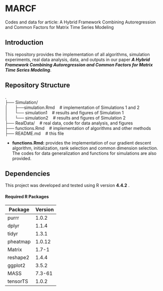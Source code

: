 # MARCF
Codes and data for article: A Hybrid Framework Combining Autoregression and Common Factors for Matrix Time Series Modeling


## Introduction

This repository provides the implementation of all algorithms, simulation experiments, real data analysis, data, and outputs in our paper ***A Hybrid Framework Combining Autoregression and Common Factors for Matrix Time Series Modeling***. 



## Repository Structure

.<br>
├── Simulation/<br>
│&nbsp;&nbsp;&nbsp;&nbsp;&nbsp;&nbsp;├──simulation.Rmd&nbsp;&nbsp;&nbsp;&nbsp;# implementation of  Simulations 1 and 2<br>
│&nbsp;&nbsp;&nbsp;&nbsp;&nbsp;&nbsp;└── simulation1&nbsp;&nbsp;&nbsp;&nbsp;# results and figures of Simulation 1<br>
│&nbsp;&nbsp;&nbsp;&nbsp;&nbsp;&nbsp;└── simulation2&nbsp;&nbsp;&nbsp;&nbsp;# results and figures of Simulation 2<br>
├── RealData/&nbsp;&nbsp;&nbsp;&nbsp;# real data, code for data analysis, and figures<br>
├── functions.Rmd&nbsp;&nbsp;&nbsp;&nbsp;# implementation of algorithms and other methods<br>
├── README.md&nbsp;&nbsp;&nbsp;&nbsp;# this file



- **functions.Rmd:** provides the implementation of our gradient descent algorithm, initialization, rank selection and common dimension selection. The codes for data generalization and functions for simulations are also provided.



## Dependencies

This project was developed and tested using R version **4.4.2** .

#### Required R Packages 

| Package  | Version |
| -------- | ------- |
| purrr    | 1.0.2   |
| dplyr    | 1.1.4   |
| tidyr    | 1.3.1   |
| pheatmap | 1.0.12  |
| Matrix   | 1.7-1   |
| reshape2 | 1.4.4   |
| ggplot2  | 3.5.2   |
| MASS     | 7.3-61  |
| tensorTS | 1.0.2   |
